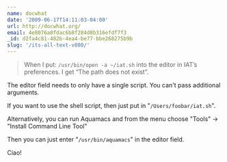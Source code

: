 ```yaml
---
name: docwhat
date: '2009-06-17T14:11:03-04:00'
url: http://docwhat.org/
email: 4e8076a0fdac6b8f284d8b316efdf7f3
_id: d2fa4c81-482b-4ea4-be77-bbe268275b9b
slug: '/its-all-text-v080/'
---
```


<blockquote>
When I put:
<code>/usr/bin/open -a ~/iat.sh</code>
into the editor in IAT’s preferences. I get “The path does not exist”.
</blockquote>

The editor field needs to only have a single script. You can't pass additional
arguments.

If you want to use the shell script, then just put in
"<code>/Users/foobar/iat.sh</code>".

Alternatively, you can run Aquamacs and from the menu choose "Tools" ->
"Install Command Line Tool"

Then you can just enter "<code>/usr/bin/aquamacs</code>" in the editor field.

Ciao!
